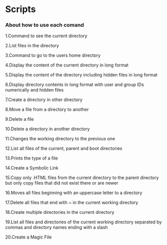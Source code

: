 # Scripts
<h3> About how to use each comand </h3>
1.Command to see the current directory

2.List files in the directory

3.Command to go to the users home directory

4.Display the content of the current directory in long format

5.Display the content of the directory including hidden files in long format

6.Display directory contents in long format with user and group IDs numerically and hidden files

7.Create a directory in other directory

8.Move a file from a directory to another

9.Delete a file

10.Delete a directory in another directory

11.Changes the working directory to the previous one

12.List all files of the current, parent and boot directories

13.Prints the type of a file

14.Create a Symbolic Link

15.Copy only .HTML files from the current directory to the parent directory but only copy files that did not exist there or are newer

16.Moves all files beginning with an uppercase letter to a directory

17.Delete all files that end with ~ in the current working directory

18.Create multiple directories in the current directory

19.List all files and directories of the current working directory separated by commas and directory names ending with a slash

20.Create a Magic File
